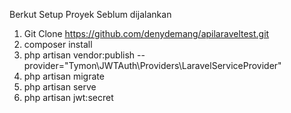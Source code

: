 
Berkut Setup Proyek Seblum dijalankan
1. Git Clone https://github.com/denydemang/apilaraveltest.git
2. composer install
3. php artisan vendor:publish --provider="Tymon\JWTAuth\Providers\LaravelServiceProvider"
4. php artisan migrate
5. php artisan serve
6. php artisan jwt:secret
   
